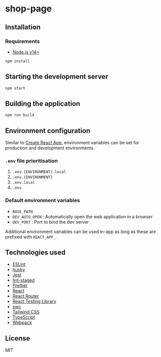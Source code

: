 # shop-page

## Installation

### Requirements
* [Node.js v14+](https://nodejs.org/)

```bash
npm install
```

## Starting the development server

```bash
npm start
```

## Building the application

```bash
npm run build
```

## Environment configuration

Similar to [Create React App](https://github.com/facebook/create-react-app), environment variables can be set for
production and development environments.

### `.env` file prioritisation
1. `.env.{ENVIRONMENT}.local`
2. `.env.{ENVIRONMENT}`
3. `.env.local`
4. `.env`

### Default environment variables
* `BASE_PATH`
* `DEV_AUTO_OPEN` : Automatically open the web application in a browser
* `DEV_PORT` : Port to bind the dev server

Additional environment variables can be used in-app as long as these are prefixed with `REACT_APP_`.

## Technologies used

* [ESLint](https://eslint.org/)
* [husky](https://github.com/typicode/husky)
* [Jest](https://jestjs.io)
* [lint-staged](https://github.com/okonet/lint-staged)
* [Prettier](https://prettier.io/)
* [React](https://reactjs.org)
* [React Router](https://github.com/remix-run/react-router)
* [React Testing Library](https://testing-library.com/)
* [swc](https://swc.rs/)
* [Tailwind CSS](https://tailwindcss.com/)
* [TypeScript](https://www.typescriptlang.org/)
* [Webpack](https://webpack.js.org/)

## License
MIT

